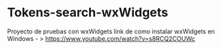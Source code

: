# Tokens-search-wxWidgets
Proyecto de pruebas con wxWidgets
link de como instalar wxWidgets en Windows - > https://www.youtube.com/watch?v=s8RCQ2COUWc
